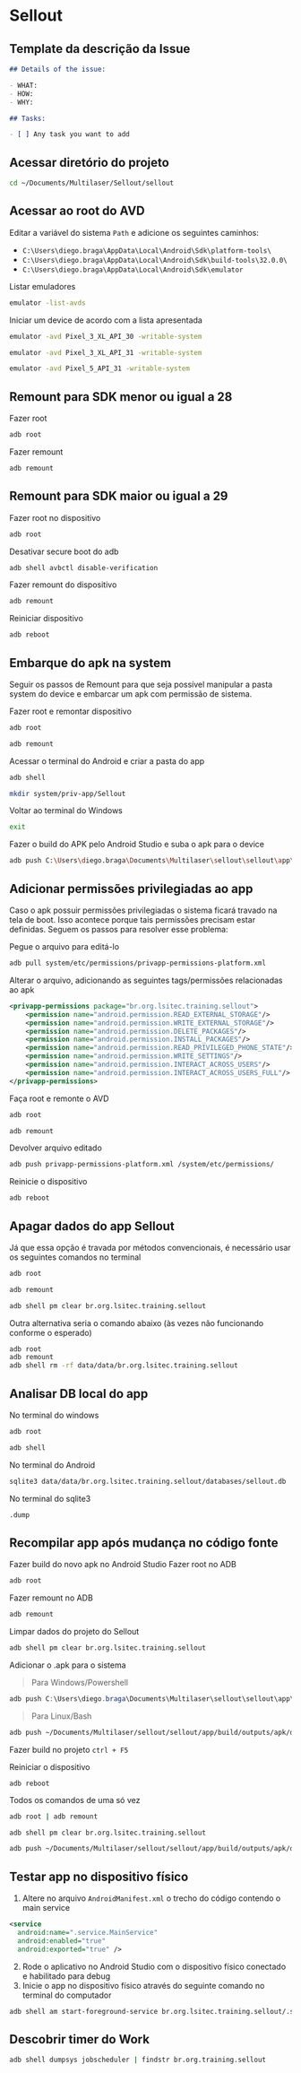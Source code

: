 # Sellout

## Template da descrição da Issue

```markdown
## Details of the issue:

- WHAT:
- HOW:
- WHY:

## Tasks:

- [ ] Any task you want to add
```

## Acessar diretório do projeto

```bash
cd ~/Documents/Multilaser/Sellout/sellout
```

## Acessar ao root do AVD

Editar a variável do sistema `Path` e adicione os seguintes caminhos:
- `C:\Users\diego.braga\AppData\Local\Android\Sdk\platform-tools\`
- `C:\Users\diego.braga\AppData\Local\Android\Sdk\build-tools\32.0.0\`
- `C:\Users\diego.braga\AppData\Local\Android\Sdk\emulator`

Listar emuladores

```bash
emulator -list-avds
```

Iniciar um device de acordo com a lista apresentada

```bash
emulator -avd Pixel_3_XL_API_30 -writable-system
```

```bash
emulator -avd Pixel_3_XL_API_31 -writable-system
```

```bash
emulator -avd Pixel_5_API_31 -writable-system
```

## Remount para SDK menor ou igual a 28

Fazer root

```bash
adb root
```

Fazer remount

```bash
adb remount
```

## Remount para SDK maior ou igual a 29

Fazer root no dispositivo

```bash
adb root
```

Desativar secure boot do adb

```bash
adb shell avbctl disable-verification
```

Fazer remount do dispositivo

```bash
adb remount
```

Reiniciar dispositivo

```bash
adb reboot
```

## Embarque do apk na system

Seguir os passos de Remount para que seja possível manipular a pasta system do device e embarcar um apk com permissão de sistema.

Fazer root e remontar dispositivo

```bash
adb root
```

```bash
adb remount
```

Acessar o terminal do Android e criar a pasta do app

```bash
adb shell
```

```bash
mkdir system/priv-app/Sellout
``` 

Voltar ao terminal do Windows

```bash
exit
```

Fazer o build do APK pelo Android Studio e suba o apk para o device

```bash
adb push C:\Users\diego.braga\Documents\Multilaser\sellout\sellout\app\build\outputs\apk\debug\app-debug.apk system/priv-app/Sellout
```

## Adicionar permissões privilegiadas ao app

Caso o apk possuir permissões privilegiadas o sistema ficará travado na tela de boot. Isso acontece porque tais permissões precisam estar definidas. Seguem os passos para resolver esse problema:

Pegue o arquivo para editá-lo

```bash
adb pull system/etc/permissions/privapp-permissions-platform.xml
```
    
Alterar o arquivo, adicionando as seguintes tags/permissões relacionadas ao apk

```xml
<privapp-permissions package="br.org.lsitec.training.sellout">
	<permission name="android.permission.READ_EXTERNAL_STORAGE"/>
	<permission name="android.permission.WRITE_EXTERNAL_STORAGE"/>
	<permission name="android.permission.DELETE_PACKAGES"/>
	<permission name="android.permission.INSTALL_PACKAGES"/>
	<permission name="android.permission.READ_PRIVILEGED_PHONE_STATE"/>
	<permission name="android.permission.WRITE_SETTINGS"/>
	<permission name="android.permission.INTERACT_ACROSS_USERS"/>
	<permission name="android.permission.INTERACT_ACROSS_USERS_FULL"/>
</privapp-permissions>
```

Faça root e remonte o AVD

```bash
adb root
```

```bash
adb remount
```
    
Devolver arquivo editado

```bash
adb push privapp-permissions-platform.xml /system/etc/permissions/
```

Reinicie o dispositivo
    
```bash
adb reboot
```

## Apagar dados do app Sellout

Já que essa opção é travada por métodos convencionais, é necessário usar os seguintes comandos no terminal

```bash
adb root
```

```bash
adb remount
```

```bash
adb shell pm clear br.org.lsitec.training.sellout
```

Outra alternativa seria o comando abaixo (às vezes não funcionando conforme o esperado)

```bash
adb root
adb remount
adb shell rm -rf data/data/br.org.lsitec.training.sellout
```

## Analisar DB local do app

No terminal do windows

```bash
adb root
```

```bash
adb shell
```

No terminal do Android

```bash
sqlite3 data/data/br.org.lsitec.training.sellout/databases/sellout.db
```

No terminal do sqlite3

```bash
.dump
```

## Recompilar app após mudança no código fonte

Fazer build do novo apk no Android Studio
Fazer root no ADB

```bash
adb root
```

Fazer remount no ADB

```bash
adb remount
```

Limpar dados do projeto do Sellout

```bash
adb shell pm clear br.org.lsitec.training.sellout
```

Adicionar o .apk para o sistema

> Para Windows/Powershell

```powershell
adb push C:\Users\diego.braga\Documents\Multilaser\sellout\sellout\app\build\outputs\apk\debug\app-debug.apk system/priv-app/Sellout
```

> Para Linux/Bash

```bash
adb push ~/Documents/Multilaser/sellout/sellout/app/build/outputs/apk/debug/app-debug.apk system/priv-app/Sellout
```

Fazer build no projeto `ctrl + F5`

Reiniciar o dispositivo

```
adb reboot
```

Todos os comandos de uma só vez

```bash
adb root | adb remount
```

```bash
adb shell pm clear br.org.lsitec.training.sellout
```

```bash
adb push ~/Documents/Multilaser/sellout/sellout/app/build/outputs/apk/debug/app-debug.apk system/priv-app/Sellout
```

## Testar app no dispositivo físico

1. Altere no arquivo `AndroidManifest.xml` o trecho do código contendo o main service

```xml
<service  
  android:name=".service.MainService"  
  android:enabled="true"  
  android:exported="true" />
```

2. Rode o aplicativo no Android Studio com o dispositivo físico conectado e habilitado para debug
3. Inicie o app no dispositivo físico através do seguinte comando no terminal do computador

```bash
adb shell am start-foreground-service br.org.lsitec.training.sellout/.service.MainService
```

## Descobrir timer do Work

```bash
adb shell dumpsys jobscheduler | findstr br.org.training.sellout
```
<!--stackedit_data:
eyJwcm9wZXJ0aWVzIjoiZXh0ZW5zaW9uczpcbiAgcHJlc2V0Oi
BnZm1cbiIsImhpc3RvcnkiOlstNDEyNzM2MDc5LDkwOTIyODIz
LC0xMzYwNDcxMjgzLDU4OTM5NjUwNSwxMDgxNDg2MTA3LDE1ND
UxNzg2MjYsLTEzNjUwMDM4MDEsMTE3ODgyODczOCwtNzg4MTk5
NzU3XX0=
-->